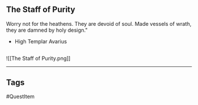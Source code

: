 ## The Staff of Purity
Worry not for the heathens. They are devoid of soul.
Made vessels of wrath, they are damned by holy design."
- High Templar Avarius
## 
![[The Staff of Purity.png]]

---
## Tags
#QuestItem
